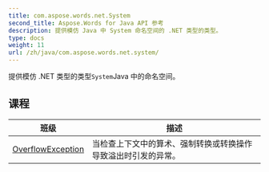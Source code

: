 ```yaml
---
title: com.aspose.words.net.System
second_title: Aspose.Words for Java API 参考
description: 提供模仿 Java 中 System 命名空间的 .NET 类型的类型。
type: docs
weight: 11
url: /zh/java/com.aspose.words.net.system/
---
```



提供模仿 .NET 类型的类型`System`Java 中的命名空间。


## 课程

| 班级 | 描述 |
| --- | --- |
| [OverflowException](../com.aspose.words.net.system/overflowexception) | 当检查上下文中的算术、强制转换或转换操作导致溢出时引发的异常。 |